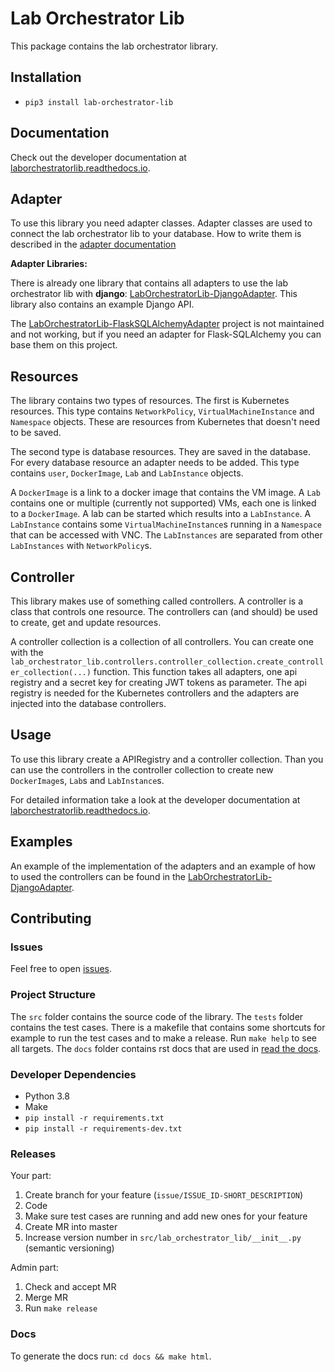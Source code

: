 # Lab Orchestrator Lib

This package contains the lab orchestrator library.

## Installation

- `pip3 install lab-orchestrator-lib`

## Documentation

Check out the developer documentation at [laborchestratorlib.readthedocs.io](https://laborchestratorlib.readthedocs.io/en/latest/).

## Adapter

To use this library you need adapter classes. Adapter classes are used to connect the lab orchestrator lib to your database. How to write them is described in the [adapter documentation](https://laborchestratorlib.readthedocs.io/en/latest/adapters.html)

**Adapter Libraries:**

There is already one library that contains all adapters to use the lab orchestrator lib with **django**: [LabOrchestratorLib-DjangoAdapter](https://github.com/LabOrchestrator/LabOrchestratorLib-DjangoAdapter). This library also contains an example Django API.

The [LabOrchestratorLib-FlaskSQLAlchemyAdapter](https://github.com/LabOrchestrator/LabOrchestratorLib-FlaskSQLAlchemyAdapter) project is not maintained and not working, but if you need an adapter for Flask-SQLAlchemy you can base them on this project.

## Resources

The library contains two types of resources. The first is Kubernetes resources. This type contains `NetworkPolicy`, `VirtualMachineInstance` and `Namespace` objects. These are resources from Kubernetes that doesn't need to be saved.

The second type is database resources. They are saved in the database. For every database resource an adapter needs to be added. This type contains `user`, `DockerImage`, `Lab` and `LabInstance` objects.

A `DockerImage` is a link to a docker image that contains the VM image. A `Lab` contains one or multiple (currently not supported) VMs, each one is linked to a `DockerImage`. A lab can be started which results into a `LabInstance`. A `LabInstance` contains some `VirtualMachineInstance`s running in a `Namespace` that can be accessed with VNC. The `LabInstances` are separated from other `LabInstances` with `NetworkPolicy`s.

## Controller

This library makes use of something called controllers. A controller is a class that controls one resource. The controllers can (and should) be used to create, get and update resources.

A controller collection is a collection of all controllers. You can create one with the `lab_orchestrator_lib.controllers.controller_collection.create_controller_collection(...)` function. This function takes all adapters, one api registry and a secret key for creating JWT tokens as parameter. The api registry is needed for the Kubernetes controllers and the adapters are injected into the database controllers.

## Usage

To use this library create a APIRegistry and a controller collection. Than you can use the controllers in the controller collection to create new `DockerImage`s, `Lab`s and `LabInstance`s.

For detailed information take a look at the developer documentation at [laborchestratorlib.readthedocs.io](https://laborchestratorlib.readthedocs.io/en/latest/).

## Examples

An example of the implementation of the adapters and an example of how to used the controllers can be found in the [LabOrchestratorLib-DjangoAdapter](https://github.com/LabOrchestrator/LabOrchestratorLib-DjangoAdapter).

## Contributing

### Issues

Feel free to open [issues](https://github.com/LabOrchestrator/LabOrchestratorLib/issues).

### Project Structure

The `src` folder contains the source code of the library. The `tests` folder contains the test cases. There is a makefile that contains some shortcuts for example to run the test cases and to make a release. Run `make help` to see all targets. The `docs` folder contains rst docs that are used in [read the docs](https://laborchestratorlib.readthedocs.io/en/latest/).

### Developer Dependencies

- Python 3.8
- Make
- `pip install -r requirements.txt`
- `pip install -r requirements-dev.txt`

### Releases

Your part:

1. Create branch for your feature (`issue/ISSUE_ID-SHORT_DESCRIPTION`)
2. Code
3. Make sure test cases are running and add new ones for your feature
4. Create MR into master
5. Increase version number in `src/lab_orchestrator_lib/__init__.py` (semantic versioning)

Admin part:

1. Check and accept MR
2. Merge MR
3. Run `make release`

### Docs

To generate the docs run: `cd docs && make html`.
